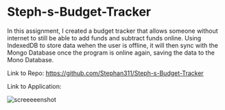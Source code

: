 # Steph-s-Budget-Tracker

In this assignment, I created a budget tracker that allows someone without internet to still be able to add funds and subtract funds online. Using IndexedDB to store data wehen the user is offline, it will then sync with the Mongo Database once the program is online again, saving the data to the Mono Database.

Link to Repo: https://github.com/Stephan311/Steph-s-Budget-Tracker

Link to Application: 

![screeeeenshot](https://user-images.githubusercontent.com/76667667/125177834-05554c00-e1ad-11eb-8f72-d5238afd52d4.JPG)

